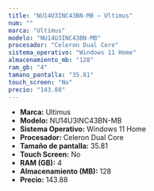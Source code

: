 ```yaml
---
title: "NU14U3INC43BN-MB — Ultimus"
num: ""
marca: "Ultimus"
modelo: "NU14U3INC43BN-MB"
procesador: "Celeron Dual Core"
sistema_operativo: "Windows 11 Home"
almacenamiento_mb: "128"
ram_gb: "4"
tamano_pantalla: "35.81"
touch_screen: "No"
precio: "143.88"
---
```

<ul>
<li><strong>Marca:</strong> Ultimus</li>
<li><strong>Modelo:</strong> NU14U3INC43BN-MB</li>
<li><strong>Sistema Operativo:</strong> Windows 11 Home</li>
<li><strong>Procesador:</strong> Celeron Dual Core </li>
<li><strong>Tamaño de pantalla:</strong> 35.81</li>
<li><strong>Touch Screen:</strong> No</li>
<li><strong>RAM (GB):</strong> 4</li>
<li><strong>Almacenamiento (MB):</strong> 128</li>
<li><strong>Precio:</strong> 143.88</li>
</ul>
